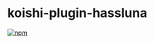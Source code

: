 # koishi-plugin-hassluna

[![npm](https://img.shields.io/npm/v/koishi-plugin-hassluna?style=flat-square)](https://www.npmjs.com/package/koishi-plugin-hassluna)


